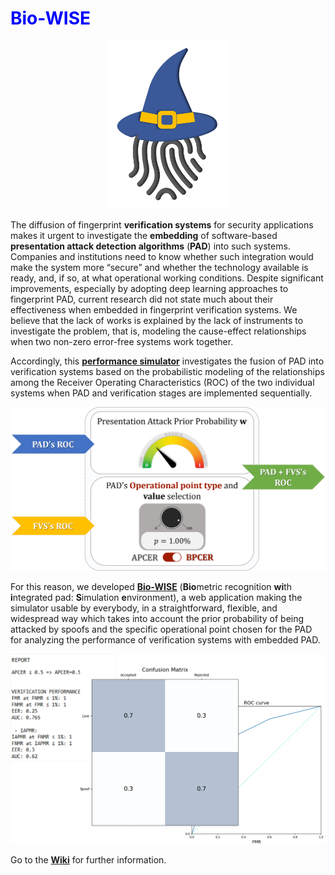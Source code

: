 # <span style="color:blue">Bio-WISE</span>

<p align="center">
  <img src="https://github.com/smlacava/Bio-WISE/blob/main/biowise_logo.png" width="200" title="Performance">
</p>

The diffusion of fingerprint **verification systems** for security applications makes it urgent to investigate the **embedding** of software-based **presentation attack detection algorithms** (**PAD**) into such systems. Companies and institutions need to know whether such integration would make the system more “secure” and whether the technology available is ready, and, if so, at what operational working conditions. Despite significant improvements, especially by adopting deep learning approaches to fingerprint PAD, current research did not state much about their effectiveness when embedded in fingerprint verification systems. We believe that the lack of works is explained by the lack of instruments to investigate the problem, that is, modeling the cause-effect relationships when two non-zero error-free systems work together. 

Accordingly, this [**performance simulator**](https://ieeexplore.ieee.org/abstract/document/9579004) investigates the fusion of PAD into verification systems based on the probabilistic modeling of the relationships among the Receiver Operating Characteristics (ROC) of the two individual systems when PAD and verification stages are implemented sequentially.

<p align="center">
  <img src="https://github.com/smlacava/Bio-WISE/blob/main/simulator.png" width="800" title="Web App">
</p>

For this reason, we developed [**Bio-WISE**](https://livdet.pythonanywhere.com/) (**Bio**metric recognition **wi**th **i**ntegrated pad: **S**imulation **e**nvironment), a web application making the simulator usable by everybody, in a straightforward, flexible, and widespread way which takes into account the prior probability of being attacked by spoofs and the specific operational point chosen for the PAD for analyzing the performance of verification systems with embedded PAD.

<p align="center">
  <img src="https://github.com/smlacava/Bio-WISE/blob/main/performance.png" width="600" title="Performance">
</p>


Go to the [**Wiki**](https://github.com/smlacava/Bio-WISE/wiki) for further information.	        

